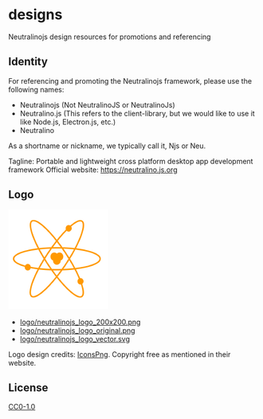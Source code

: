 # designs

Neutralinojs design resources for promotions and referencing

## Identity

For referencing and promoting the Neutralinojs framework, please use the following names:

- Neutralinojs (Not NeutralinoJS or NeutralinoJs)
- Neutralino.js (This refers to the client-library, but we would like to use it like Node.js, Electron.js, etc.)
- Neutralino

As a shortname or nickname, we typically call it, Njs or Neu.

Tagline: Portable and lightweight cross platform desktop app development framework
Official website: https://neutralino.js.org

## Logo

![](logo/neutralinojs_logo_200x200.png)

- [logo/neutralinojs_logo_200x200.png](logo/neutralinojs_logo_200x200.png)
- [logo/neutralinojs_logo_original.png](logo/neutralinojs_logo_original.png)
- [logo/neutralinojs_logo_vector.svg](logo/neutralinojs_logo_vector_svg)

Logo design credits: [IconsPng](https://www.iconspng.com/image/2688/atom-orange). Copyright free as mentioned in their website. 

## License

[CC0-1.0](LICENSE)

